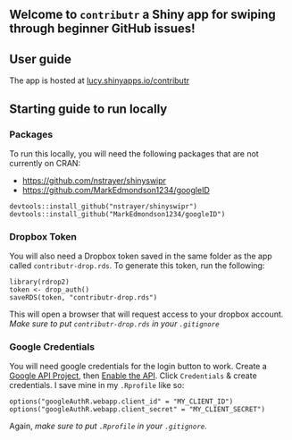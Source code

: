 ## Welcome to `contributr` a Shiny app for swiping through beginner GitHub issues!

## User guide

The app is hosted at [lucy.shinyapps.io/contributr](https://lucy.shinyapps.io/contributr)

## Starting guide to run locally

### Packages
To run this locally, you will need the following packages that are not currently on CRAN:

* https://github.com/nstrayer/shinyswipr
* https://github.com/MarkEdmondson1234/googleID

```
devtools::install_github("nstrayer/shinyswipr")
devtools::install_github("MarkEdmondson1234/googleID")
```

### Dropbox Token
You will also need a Dropbox token saved in the same folder as the app called `contributr-drop.rds`. To generate this token, run the following:
```
library(rdrop2)
token <- drop_auth()
saveRDS(token, "contributr-drop.rds")
```
This will open a browser that will request access to your dropbox account. *Make sure to put `contributr-drop.rds` in your `.gitignore`*

### Google Credentials
You will need google credentials for the login button to work. Create a [Google API Project](https://console.developers.google.com/iam-admin/projects), then [Enable the API](https://console.developers.google.com/iam-admin/projects). Click `Credentials` & create credentials. I save mine in my `.Rprofile` like so:
```
options("googleAuthR.webapp.client_id" = "MY_CLIENT_ID")
options("googleAuthR.webapp.client_secret" = "MY_CLIENT_SECRET")
```
Again, *make sure to put `.Rprofile` in your `.gitignore`.*